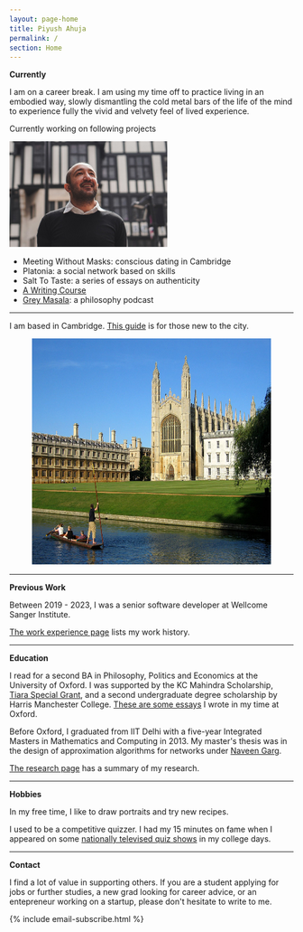 ```yaml
---
layout: page-home
title: Piyush Ahuja
permalink: /
section: Home
---
```





**Currently**

I am on a career break. I am using my time off to practice living in an embodied way, slowly dismantling the cold metal bars of the life of the mind to experience fully the vivid and velvety feel of lived experience. 

Currently working on following projects 





<img class='inset right' src="files/images/mypic2.jpeg" title='Piyush Ahuja' width='280px'  />   


* Meeting Without Masks: conscious dating in Cambridge
* Platonia: a social network based on skills 
* Salt To Taste: a series of essays on authenticity
* [A Writing Course](https://piyushahuja.com/courses/writing/intro)
* [Grey Masala](https://open.spotify.com/show/4fwl2XZOBsSZFFQH2Jaec4): a philosophy podcast 
  
----

I am based in Cambridge. [This guide](/cambridge) is for those new to the city.

<!-- I also frequently travel to London and Oxford.
 -->
<!-- **Also**



I would love to run a meditation group and [a writing workshop](/courses/writing/intro) in Cambridge. I'm looking for volunteer participants: if this interests you, please reach out!
 -->
<center>

<figure>
    <img src="files/images/oxford/cam.jpg" alt="Cambridge" width="550" height= "400" /> 

    


 <figcaption></figcaption> 
</figure>
</center>



---




**Previous Work**

Between 2019 - 2023, I was a senior software developer at Wellcome Sanger Institute.

[The work experience page](/work) lists my work history.

---

**Education** 

I read for a second BA in Philosophy, Politics and Economics at the University of Oxford.  I was supported by the KC Mahindra Scholarship, [Tiara Special Grant](https://www.tiarafoundation.com/copy-of-tiara-special-grant), and a second undergraduate degree scholarship by Harris Manchester College. [These are some essays](/philosophy) I wrote in my time at Oxford. 

Before Oxford, I graduated from IIT Delhi with a five-year Integrated Masters in Mathematics and Computing in 2013. My master's thesis was in the design of approximation algorithms for networks under [Naveen Garg](https://en.wikipedia.org/wiki/Naveen_Garg). 

[The research page](/research) has a summary of my research.

----

**Hobbies** 


In my free time, I like to draw portraits and try new recipes.

I used to be a competitive quizzer. I had my 15 minutes on fame when I appeared on some [nationally televised quiz shows](https://www.youtube.com/watch?v=-5pdjrdj0uA) in my college days. 

<!-- My [master's thesis]([link to my thesis][thesis]) was in the design of approximation algorithms for networks under [Naveen Garg](https://en.wikipedia.org/wiki/Naveen_Garg).  -->


<!-- The [work section](/work)  spells out my professional experience in greater detail.  
 -->





<!-- 
 One of the best way to learn is to teach it to someone. Platonia allows one to organize one-on-one meetups with people for learning-and-teaching. Give it a try! Here's the [download link for iOS]((http://itunes.com/apps/platonia)) and here's the [download link for Android](https://play.google.com/store/apps/details?id=com.platonia_client). -->

<!-- - **Teaching:**  I am interested in teaching or mentoring opportunies in philosophy, algorithms, and creative writing.

- **Learning:** I am looking for people interested in practicing Improv, First Aid, or Wilderness survival skills.  

- **Creative Collaborations:** If you'd like to collaborate on something for *fun*, please don't hesitate to reach out. Here are some ideas: a podcast, a comedy sketch, a mobile app, or any long-form writing assignment. 
 -->

----

**Contact**

I find a lot of value in supporting others. If you are a student applying for jobs or further studies, a new grad looking for career advice, or an entepreneur working on a startup, please don't hesitate to write to me.


{% include email-subscribe.html %}


[resumeFile]: ../files/piyush_resume.pdf 
[thesis]: ../files/research/thesis.pdf

 
